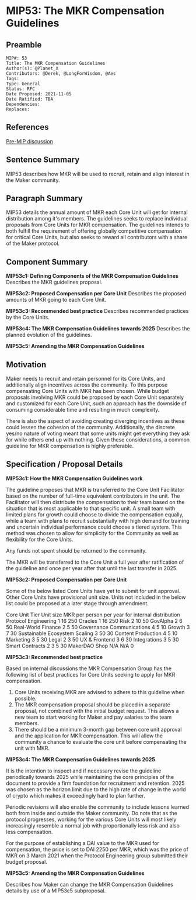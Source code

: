 # MIP53: The MKR Compensation Guidelines

## Preamble

```
MIP#: 53
Title: The MKR Compensation Guidelines
Author(s): @Planet_X
Contributors: @Derek, @LongForWisdom, @Aes
Tags:
Type: General
Status: RFC
Date Proposed: 2021-11-05
Date Ratified: TBA
Dependencies:
Replaces:
```

## References 

[Pre-MIP discussion](https://forum.makerdao.com/t/pre-mip-discussion-the-mkr-compensation-guidelines/7960)

## Sentence Summary

MIP53 describes how MKR will be used to recruit, retain and align interest in the Maker community.

## Paragraph Summary

MIP53 details the annual amount of MKR each Core Unit will get for internal distribution among it's members. The guidelines seeks to replace individual proposals from Core Units for MKR compensation. The guidelines intends to both fulfill the requirement of offering globally competitive compensation for critical Core Units, but also seeks to reward all contributors with a share of the Maker protocol. 

## Component Summary

**MIP53c1: Defining Components of the MKR Compensation Guidelines**
Describes the MKR guidelines proposal.

**MIP53c2: Proposed Compensation per Core Unit**
Describes the proposed amounts of MKR going to each Core Unit.

**MIP53c3: Recommended best practice**
Describes recommended practices by the Core Units.

**MIP53c4: The MKR Compensation Guidelines towards 2025**
Describes the planned evolution of the guidelines.

**MIP53c5: Amending the MKR Compensation Guidelines**


## Motivation

Maker needs to recruit and retain personnel for its Core Units, and additionally align incentives across the community. To this purpose compensating Core Units with MKR has been chosen. While budget proposals involving MKR could be proposed by each Core Unit separately and customized for each Core Unit, such an approach has the downside of consuming considerable time and resulting in much complexity. 

There is also the aspect of avoiding creating diverging incentives as these could lessen the cohesion of the community. Additionally, the discrete yes/no nature of voting meant that some units might get everything they ask for while others end up with nothing. Given these considerations, a common guideline for MKR compensation is highly preferable.

## Specification / Proposal Details

**MIP53c1: How the MKR Compensation Guidelines work**

The guideline proposes that MKR is transferred to the Core Unit Facilitator based on the number of full-time equivalent contributors in the unit. The Facilitator will then distribute the compensation to their team based on the situation that is most applicable to that specific unit. A small team with limited plans for growth could choose to divide the compensation equally, while a team with plans to recruit substantially with high demand for training and uncertain individual performance could choose a tiered system. This method was chosen to allow for simplicity for the Community as well as flexibility for the Core Units.

Any funds not spent should be returned to the community.

The MKR will be transferred to the Core Unit a full year after ratification of the guideline and once per year after that until the last transfer in 2025.

**MIP53c2: Proposed Compensation per Core Unit**

Some of the below listed Core Units have yet to submit for unit approval. Other Core Units have provisional unit size. Units not included in the below list could be proposed at a later stage through amendment.

Core Unit			Tier	Unit size	MKR per person per year for internal distribution
Protocol Engineering		1	16		250
Oracles				1	16		250
Risk				2	10		50
GovAlpha			2	6		50
Real-World Finance		2	5		50
Governance Communications	4	5		10
Growth				3	7		30
Sustainable Ecosystem Scaling	3	50		30
Content Production		4	5		10
Marketing			3	5		30
Legal				2	3		50
UX & Frontend			3	6		30
Integrations			3	5		30
Smart Contracts 2		3	5		30
MakerDAO Shop			N/A	N/A		0
			
**MIP53c3: Recommended best practice**

Based on internal discussions the MKR Compensation Group has the following list of best practices for Core Units seeking to apply for MKR compensation.

1) Core Units receiving MKR are advised to adhere to this guideline when possible.
2) The MKR compensation proposal should be placed in a separate proposal, not combined with the initial budget request. This allows a new team to start working for Maker and pay salaries to the team members.
3) There should be a minimum 3-month gap between core unit approval and the application for MKR compensation. This will allow the community a chance to evaluate the core unit before compensating the unit with MKR.

**MIP53c4: The MKR Compensation Guidelines towards 2025**

It is the intention to inspect and if necessary revise the guideline periodically towards 2025 while maintaining the core principles of the document to provide a firm foundation for recruitment and retention. 2025 was chosen as the horizon limit due to the high rate of change in the world of crypto which makes it exceedingly hard to plan further.

Periodic revisions will also enable the community to include lessons learned both from inside and outside the Maker community. Do note that as the protocol progresses, working for the various Core Units will most likely increasingly resemble a normal job with proportionally less risk and also less compensation.

For the purpose of establishing a DAI value to the MKR used for compensation, the price is set to DAI 2250 per MKR, which was the price of MKR on 3 March 2021 when the Protocol Engineering group submitted their budget proposal.

**MIP53c5: Amending the MKR Compensation Guidelines**

Describes how Maker can change the MKR Compensation Guidelines details by use of a MIP53c5 subproposal.
